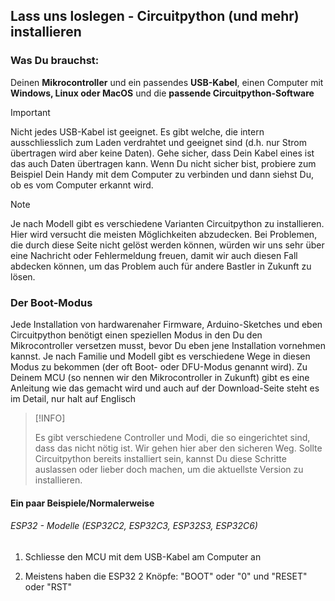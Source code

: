 ## Lass uns loslegen - Circuitpython (und mehr) installieren

### Was Du brauchst:

Deinen **Mikrocontroller** und ein passendes **USB-Kabel**, einen Computer mit **Windows, Linux oder MacOS** und die **passende Circuitpython-Software**

> [!IMPORTANT]
> 
> Nicht jedes USB-Kabel ist geeignet. Es gibt welche, die intern ausschliesslich zum Laden verdrahtet und geeignet sind (d.h. nur Strom übertragen wird aber keine Daten). Gehe sicher, dass Dein Kabel eines ist das auch Daten übertragen kann. Wenn Du nicht sicher bist, probiere zum Beispiel Dein Handy mit dem Computer zu verbinden und dann siehst Du, ob es vom Computer erkannt wird.

> [!NOTE]
> 
> Je nach Modell gibt es verschiedene Varianten Circuitpython zu installieren. Hier wird versucht die meisten Möglichkeiten abzudecken. Bei Problemen, die durch diese Seite nicht gelöst werden können, würden wir uns sehr über eine Nachricht oder Fehlermeldung freuen, damit wir auch diesen Fall abdecken können, um das Problem auch für andere Bastler in Zukunft zu lösen.



### Der Boot-Modus

Jede Installation von hardwarenaher Firmware, Arduino-Sketches und eben Circuitpython benötigt einen speziellen Modus in den Du den Mikrocontroller versetzen musst, bevor Du eben jene Installation vornehmen kannst. Je nach Familie und Modell gibt es verschiedene Wege in diesen Modus zu bekommen (der oft Boot- oder DFU-Modus genannt wird). Zu Deinem MCU (so nennen wir den Mikrocontroller in Zukunft) gibt es eine Anleitung wie das gemacht wird und auch auf der Download-Seite steht es im Detail, nur halt auf Englisch

> [!INFO]
> 
> Es gibt verschiedene Controller und Modi, die so eingerichtet sind, dass das nicht nötig ist. Wir gehen hier aber den sicheren Weg. Sollte Circuitpython bereits installiert sein, kannst Du diese Schritte auslassen oder lieber doch machen, um die aktuellste Version zu installieren. 

#### Ein paar Beispiele/Normalerweise

###### ESP32 - Modelle (ESP32C2, ESP32C3, ESP32S3, ESP32C6)

1. Schliesse den MCU mit dem USB-Kabel am Computer an

2. Meistens haben die ESP32 2 Knöpfe: "BOOT" oder "0" und "RESET" oder "RST"


